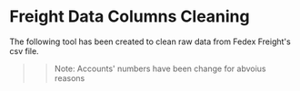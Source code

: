 # Freight Data Columns Cleaning

The following tool has been created to clean raw data from Fedex Freight's csv file.

>> Note: Accounts' numbers have been change for abvoius reasons 
